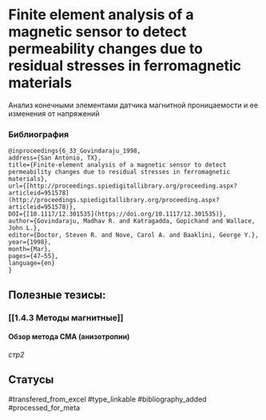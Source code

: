 # Finite element analysis of a magnetic sensor to detect permeability changes due to residual stresses in ferromagnetic materials

Анализ конечными элементами датчика магнитной проницаемости и ее изменения от напряжений

### Библиография
```
@inproceedings{6_33_Govindaraju_1998,
address={San Antonio, TX},
title={Finite-element analysis of a magnetic sensor to detect permeability changes due to residual stresses in ferromagnetic materials},
url={[http://proceedings.spiedigitallibrary.org/proceeding.aspx?articleid=951578](http://proceedings.spiedigitallibrary.org/proceeding.aspx?articleid=951578)},
DOI={[10.1117/12.301535](https://doi.org/10.1117/12.301535)},
author={Govindaraju, Madhav R. and Katragadda, Gopichand and Wallace, John L.},
editor={Doctor, Steven R. and Nove, Carol A. and Baaklini, George Y.},
year={1998},
month={Mar},
pages={47–55},
language={en}
}
```

## Полезные тезисы:
### [[1.4.3 Методы магнитные]]
#### Обзор метода СМА (анизотропии)
_стр2_

## Статусы
#transfered_from_excel 
#type_linkable 
#bibliography_added
#processed_for_meta
